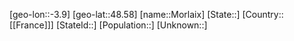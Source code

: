﻿---
location: [48.58,-3.9]
mapzoom: [7,12] 
mapmarker: city 
type: City
tags:
- geo/City


SpocWebEntityId: 32600
isDeleted: false
confidential: public

---
[geo-lon::-3.9]
[geo-lat::48.58]
[name::Morlaix]
[State::]
[Country::[[France]]]
[StateId::]
[Population::]
[Unknown::]

